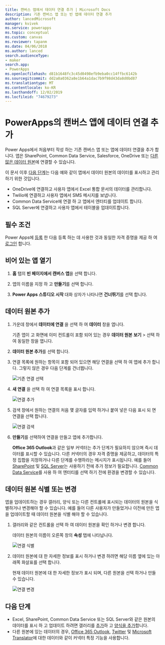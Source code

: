 ```yaml
---
title: 캔버스 앱에서 데이터 연결 추가 | Microsoft Docs
description: 기존 캔버스 앱 또는 빈 앱에 데이터 연결 추가
author: lancedMicrosoft
manager: kvivek
ms.service: powerapps
ms.topic: conceptual
ms.custom: canvas
ms.reviewer: tapanm
ms.date: 04/06/2018
ms.author: lanced
search.audienceType:
- maker
search.app:
- PowerApps
ms.openlocfilehash: d81b1648fc3c45d0498efb9eba0cc14ffbc6142b
ms.sourcegitcommit: dd2a8a0362a8e1b64a1dac7b9f98d43da8d0bd87
ms.translationtype: MT
ms.contentlocale: ko-KR
ms.lasthandoff: 12/02/2019
ms.locfileid: "74679273"
---
```

# <a name="add-a-data-connection-to-a-canvas-app-in-powerapps"></a>PowerApps의 캔버스 앱에 데이터 연결 추가

Power Apps에서 처음부터 작성 하는 기존 캔버스 앱 또는 앱에 데이터 연결을 추가 합니다. 앱은 SharePoint, Common Data Service, Salesforce, OneDrive 또는 [다른 많은 데이터 원본](connections-list.md)에 연결할 수 있습니다.

이 문서 이후 [다음 단계](#next-steps)는 다음 예와 같이 앱에서 데이터 원본의 데이터를 표시하고 관리하기 위한 것입니다.

* OneDrive에 연결하고 사용자 앱에서 Excel 통합 문서의 데이터를 관리합니다.
* Twilio에 연결하고 사용자 앱에서 SMS 메시지를 보냅니다.
* Common Data Service에 연결 하 고 앱에서 엔터티를 업데이트 합니다.
* SQL Server에 연결하고 사용자 앱에서 테이블을 업데이트합니다.

## <a name="prerequisites"></a>필수 조건

Power Apps에 [등록](../signup-for-powerapps.md) 한 다음 등록 하는 데 사용한 것과 동일한 자격 증명을 제공 하 여 [로그인](https://make.powerapps.com?utm_source=padocs&utm_medium=linkinadoc&utm_campaign=referralsfromdoc) 합니다.

## <a name="open-a-blank-app"></a>비어 있는 앱 열기

1. **홈** 탭의 **빈 페이지에서 캔버스 앱**을 선택 합니다.

1. 앱의 이름을 지정 하 고 **만들기**를 선택 합니다.

1. **Power Apps 스튜디오 시작** 대화 상자가 나타나면 **건너뛰기**를 선택 합니다.

## <a name="add-data-source"></a>데이터 원본 추가

1. 가운데 창에서 **데이터에 연결** 을 선택 하 여 **데이터** 창을 엽니다.

    기존 앱이 고 화면에 이미 컨트롤이 포함 되어 있는 경우 **데이터 원본** **보기** > 선택 하 여 동일한 창을 엽니다.

1. **데이터 원본 추가**를 선택 합니다.

1. 연결 목록에 원하는 항목이 포함 되어 있으면 해당 연결을 선택 하 여 앱에 추가 합니다. 그렇지 않은 경우 다음 단계를 건너뜁니다.

    ![기존 연결 선택](./media/add-data-connection/choose-existing-connection.png)

1. **새 연결** 을 선택 하 여 연결 목록을 표시 합니다.

    ![연결 추가](./media/add-data-connection/add-connection.png)

1. 검색 창에서 원하는 연결의 처음 몇 글자를 입력 하거나 붙여 넣은 다음 표시 되 면 연결을 선택 합니다.

    ![연결 검색](./media/add-data-connection/search-connections.png)

1. **만들기**를 선택하여 연결을 만들고 앱에 추가합니다.

    **Office 365 Outlook**과 같은 일부 커넥터는 추가 단계가 필요하지 않으며 즉시 데이터를 표시할 수 있습니다. 다른 커넥터의 경우 자격 증명을 제공하고, 데이터의 특정 집합을 지정하거나 다른 단계를 수행하라는 메시지가 표시됩니다. 예를 들어 [SharePoint](connections/connection-sharepoint-online.md) 및 [SQL Server](connections/connection-azure-sqldatabase.md)는 사용하기 전에 추가 정보가 필요합니다. [Common Data Service](connections/connection-common-data-service.md)를 사용 하 여 엔터티를 선택 하기 전에 환경을 변경할 수 있습니다.

## <a name="identify-or-change-a-data-source"></a>데이터 원본 식별 또는 변경
앱을 업데이트하는 경우 갤러리, 양식 또는 다른 컨트롤에 표시되는 데이터의 원본을 식별하거나 변경해야 할 수 있습니다. 예를 들어 다른 사용자가 만들었거나 이전에 만든 앱을 업데이트할 때 데이터 원본을 식별 해야 할 수 있습니다.

1. 갤러리와 같은 컨트롤을 선택 하 여 데이터 원본을 확인 하거나 변경 합니다.

    데이터 원본의 이름이 오른쪽 창의 **속성** 탭에 나타납니다.

    ![연결 식별](./media/add-data-connection/identify-connection.png)

1. 데이터 원본에 대 한 자세한 정보를 표시 하거나 변경 하려면 해당 이름 옆에 있는 아래쪽 화살표를 선택 합니다.

    현재 데이터 원본에 대 한 자세한 정보가 표시 되며, 다른 원본을 선택 하거나 만들 수 있습니다.

    ![연결 변경](./media/add-data-connection/change-connection.png)

## <a name="next-steps"></a>다음 단계

* Excel, SharePoint, Common Data Service 또는 SQL Server와 같은 원본의 데이터를 표시 하 고 업데이트 하려면 갤러리를 [추가](add-gallery.md)하 고 [양식을 추가](add-form.md)합니다.
* 다른 원본에 있는 데이터의 경우, [Office 365 Outlook](connections/connection-office365-outlook.md), [Twitter](connections/connection-twitter.md) 및 [Microsoft Translator](connections/connection-microsoft-translator.md)에 대한 데이터와 같이 커넥터 특정 기능을 사용합니다.
